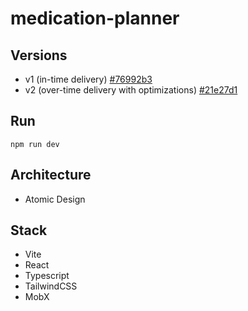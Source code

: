 # medication-planner

## Versions
- v1 (in-time delivery) [#76992b3](https://github.com/Franjoo/medication-planner/tree/76992b3e192af56c77a318f9633f3b65462c8955)
- v2 (over-time delivery with optimizations) [#21e27d1](https://github.com/Franjoo/medication-planner/tree/21e27d11a6d29b5602a79eba4010f8a0d9f6dfde)

## Run
```npm run dev```

## Architecture
- Atomic Design

## Stack
- Vite
- React
- Typescript
- TailwindCSS
- MobX